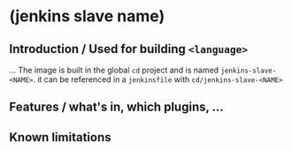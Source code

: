 # (jenkins slave name)

## Introduction / Used for building `<language>`

...
The image is built in the global `cd` project and is named `jenkins-slave-<NAME>`.
it can be referenced in a `jenkinsfile` with `cd/jenkins-slave-<NAME>`

## Features / what's in, which plugins, ...

## Known limitations
